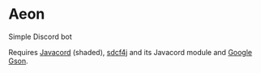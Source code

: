 # Aeon
Simple Discord bot

Requires [Javacord](https://github.com/BtoBastian/Javacord) (shaded), [sdcf4j](https://github.com/BtoBastian/sdcf4j) and its Javacord module and [Google Gson](https://github.com/google/gson).
